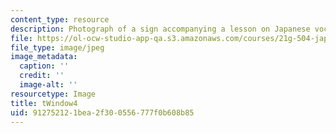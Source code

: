 ```yaml
---
content_type: resource
description: Photograph of a sign accompanying a lesson on Japanese vocabulary.
file: https://ol-ocw-studio-app-qa.s3.amazonaws.com/courses/21g-504-japanese-iv-spring-2009/912752121bea2f300556777f0b608b85_tWindow4.jpg
file_type: image/jpeg
image_metadata:
  caption: ''
  credit: ''
  image-alt: ''
resourcetype: Image
title: tWindow4
uid: 91275212-1bea-2f30-0556-777f0b608b85
---
```

